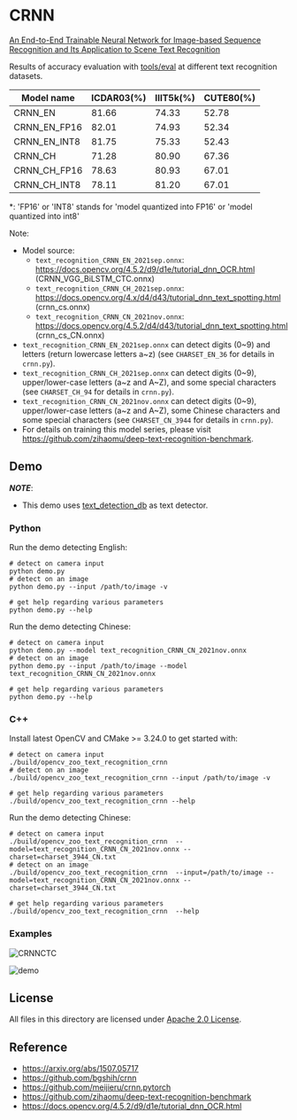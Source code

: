 # CRNN

[An End-to-End Trainable Neural Network for Image-based Sequence Recognition and Its Application to Scene Text Recognition](https://arxiv.org/abs/1507.05717)

Results of accuracy evaluation with [tools/eval](../../tools/eval) at different text recognition datasets.

| Model name   | ICDAR03(%) | IIIT5k(%) | CUTE80(%) |
| ------------ | ---------- | --------- | --------- |
| CRNN_EN      | 81.66      | 74.33     | 52.78     |
| CRNN_EN_FP16 | 82.01      | 74.93     | 52.34     |
| CRNN_EN_INT8 | 81.75      | 75.33     | 52.43     |
| CRNN_CH      | 71.28      | 80.90     | 67.36     |
| CRNN_CH_FP16 | 78.63      | 80.93     | 67.01     |
| CRNN_CH_INT8 | 78.11      | 81.20     | 67.01     |

\*: 'FP16' or 'INT8' stands for 'model quantized into FP16' or 'model quantized into int8'

Note:

- Model source:
  - `text_recognition_CRNN_EN_2021sep.onnx`: https://docs.opencv.org/4.5.2/d9/d1e/tutorial_dnn_OCR.html (CRNN_VGG_BiLSTM_CTC.onnx)
  - `text_recognition_CRNN_CH_2021sep.onnx`: https://docs.opencv.org/4.x/d4/d43/tutorial_dnn_text_spotting.html (crnn_cs.onnx)
  - `text_recognition_CRNN_CN_2021nov.onnx`: https://docs.opencv.org/4.5.2/d4/d43/tutorial_dnn_text_spotting.html (crnn_cs_CN.onnx)
- `text_recognition_CRNN_EN_2021sep.onnx` can detect digits (0\~9) and letters (return lowercase letters a\~z) (see `CHARSET_EN_36` for details in `crnn.py`).
- `text_recognition_CRNN_CH_2021sep.onnx` can detect digits (0\~9), upper/lower-case letters (a\~z and A\~Z), and some special characters (see `CHARSET_CH_94` for details in `crnn.py`).
- `text_recognition_CRNN_CN_2021nov.onnx` can detect digits (0\~9), upper/lower-case letters (a\~z and A\~Z), some Chinese characters and some special characters (see `CHARSET_CN_3944` for details in `crnn.py`).
- For details on training this model series, please visit https://github.com/zihaomu/deep-text-recognition-benchmark.

## Demo

***NOTE***:

- This demo uses [text_detection_db](../text_detection_db) as text detector.

### Python

Run the demo detecting English:

```shell
# detect on camera input
python demo.py
# detect on an image
python demo.py --input /path/to/image -v

# get help regarding various parameters
python demo.py --help
```

Run the demo detecting Chinese:

```shell
# detect on camera input
python demo.py --model text_recognition_CRNN_CN_2021nov.onnx
# detect on an image
python demo.py --input /path/to/image --model text_recognition_CRNN_CN_2021nov.onnx

# get help regarding various parameters
python demo.py --help
```
### C++

Install latest OpenCV and CMake >= 3.24.0 to get started with:

```shell
# detect on camera input
./build/opencv_zoo_text_recognition_crnn 
# detect on an image
./build/opencv_zoo_text_recognition_crnn --input /path/to/image -v

# get help regarding various parameters
./build/opencv_zoo_text_recognition_crnn --help
```

Run the demo detecting Chinese:

```shell
# detect on camera input
./build/opencv_zoo_text_recognition_crnn  --model=text_recognition_CRNN_CN_2021nov.onnx --charset=charset_3944_CN.txt
# detect on an image
./build/opencv_zoo_text_recognition_crnn  --input=/path/to/image --model=text_recognition_CRNN_CN_2021nov.onnx --charset=charset_3944_CN.txt

# get help regarding various parameters
./build/opencv_zoo_text_recognition_crnn  --help
```

### Examples

![CRNNCTC](./example_outputs/CRNNCTC.gif)

![demo](./example_outputs/demo.jpg)

## License

All files in this directory are licensed under [Apache 2.0 License](./LICENSE).

## Reference

- https://arxiv.org/abs/1507.05717
- https://github.com/bgshih/crnn
- https://github.com/meijieru/crnn.pytorch
- https://github.com/zihaomu/deep-text-recognition-benchmark
- https://docs.opencv.org/4.5.2/d9/d1e/tutorial_dnn_OCR.html
